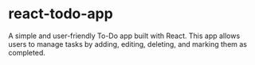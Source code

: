 # react-todo-app
A simple and user-friendly To-Do app built with React. This app allows users to manage tasks by adding, editing, deleting, and marking them as completed.
